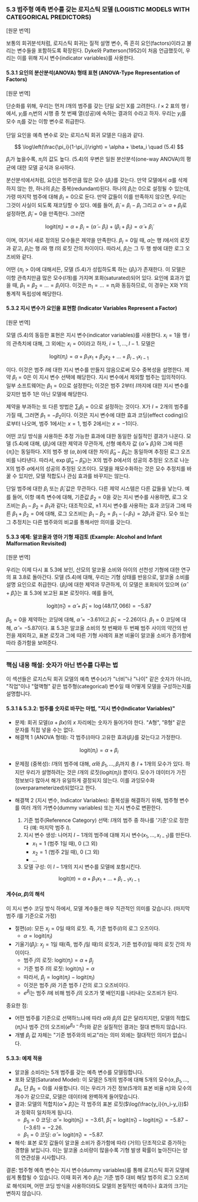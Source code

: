 ### 5.3 범주형 예측 변수를 갖는 로지스틱 모델 (LOGISTIC MODELS WITH CATEGORICAL PREDICTORS)

[원문 번역]

보통의 회귀분석처럼, 로지스틱 회귀는 질적 설명 변수, 즉 흔히 요인(factors)이라고 불리는 변수들을 포함하도록 확장된다. Dyke와 Patterson(1952)이 처음 언급했듯이, 우리는 이를 위해 지시 변수(indicator variables)를 사용한다.

#### 5.3.1 요인의 분산분석(ANOVA) 형태 표현 (ANOVA-Type Representation of Factors)

[원문 번역]

단순화를 위해, 우리는 먼저 $I$개의 범주를 갖는 단일 요인 X를 고려한다. $I \times 2$ 표의 행 $i$에서, $y_i$를 $n_i$번의 시행 중 첫 번째 열(성공)에 속하는 결과의 수라고 하자. 우리는 $y_i$를 모수 $\pi_i$를 갖는 이항 변수로 취급한다.

단일 요인을 예측 변수로 갖는 로지스틱 회귀 모델은 다음과 같다.

$$ \log\left(\frac{\pi_i}{1-\pi_i}\right) = \alpha + \beta_i \quad (5.4) $$

$\beta_i$가 높을수록, $\pi_i$의 값도 높다. (5.4)의 우변은 일원 분산분석(one-way ANOVA)의 평균에 대한 모델 공식과 유사하다.

분산분석에서처럼, 요인은 범주만큼 많은 모수 $\{\beta_i\}$를 갖는다. 만약 모델에서 $\alpha$를 삭제하지 않는 한, 하나의 $\beta_i$는 중복(redundant)된다. 하나의 $\beta_i$는 0으로 설정될 수 있는데, 가령 마지막 범주에 대해 $\beta_I=0$으로 둔다. 만약 값들이 이를 만족하지 않으면, 우리는 그것이 사실이 되도록 재코딩할 수 있다. 예를 들어, $\tilde{\beta}_i = \beta_i - \beta_I$ 그리고 $\tilde{\alpha} = \alpha + \beta_I$로 설정하면, $\tilde{\beta}_I=0$을 만족한다. 그러면

$$ \text{logit}(\pi_i) = \alpha + \beta_i = (\tilde{\alpha}-\beta_I) + (\beta_i+\beta_I) = \tilde{\alpha} + \tilde{\beta}_i $$

이며, 여기서 새로 정의된 모수들은 제약을 만족한다. $\beta_I=0$일 때, $\alpha$는 행 $I$에서의 로짓과 같고, $\beta_i$는 행 $i$와 행 $I$의 로짓 간의 차이이다. 따라서, $\beta_i$는 그 두 행 쌍에 대한 로그 오즈비와 같다.

어떤 $\{\pi_i>0\}$에 대해서든, 모델 (5.4)가 성립하도록 하는 $\{\beta_i\}$가 존재한다. 이 모델은 이항 관측치만큼 많은 모수($I$개)를 가지며 포화(saturated)되어 있다. 요인에 효과가 없을 때, $\beta_1=\beta_2=\dots=\beta_I$이다. 이것은 $\pi_1=\dots=\pi_I$와 동등하므로, 이 경우는 X와 Y의 통계적 독립성에 해당한다.

#### 5.3.2 지시 변수가 요인을 표현함 (Indicator Variables Represent a Factor)

[원문 번역]

모델 (5.4)의 동등한 표현은 지시 변수(indicator variables)를 사용한다. $x_i=1$을 행 $i$의 관측치에 대해, 그 외에는 $x_i=0$이라고 하자, $i=1, \dots, I-1$. 모델은

$$ \text{logit}(\pi_i) = \alpha + \beta_1 x_1 + \beta_2 x_2 + \dots + \beta_{I-1}x_{I-1} $$

이다. 이것은 범주 $I$에 대한 지시 변수를 만들지 않음으로써 모수 중복성을 설명한다. 제약 $\beta_I=0$은 이 지시 변수 선택에 해당한다. 지시 변수에서 제외할 범주는 임의적이다. 일부 소프트웨어는 $\beta_1=0$으로 설정한다; 이것은 범주 2부터 $I$까지에 대한 지시 변수를 갖지만 범주 1은 아닌 모델에 해당한다.

제약을 부과하는 또 다른 방법은 $\sum_i \beta_i=0$으로 설정하는 것이다. X가 $I=2$개의 범주를 가질 때, 그러면 $\beta_1=-\beta_2$이다. 이것은 지시 변수에 대한 효과 코딩(effect coding)으로부터 나오며, 범주 1에서는 $x=1$, 범주 2에서는 $x=-1$이다.

어떤 코딩 방식을 사용하든 추정 가능한 효과에 대한 동일한 실질적인 결과가 나온다. 모델 (5.4)에 대해, $\{\beta_i\}$에 대한 제약과 무관하게, 선형 예측자 값 $\{\hat{\alpha}+\hat{\beta}_i\}$와 그에 따른 $\{\hat{\pi}_i\}$는 동일하다. X의 범주 쌍 $(a, b)$에 대한 차이 $\hat{\beta}_a - \hat{\beta}_b$는 동일하며 추정된 로그 오즈비를 나타낸다. 따라서, $\exp(\hat{\beta}_a - \hat{\beta}_b)$는 X의 범주 $b$에서의 성공의 추정된 오즈로 나눈 X의 범주 $a$에서의 성공의 추정된 오즈이다. 모델을 재모수화하는 것은 모수 추정치를 바꿀 수 있지만, 모델 적합도나 관심 효과를 바꾸지는 않는다.

단일 범주에 대한 $\beta_i$ 또는 $\hat{\beta}_i$ 값은 무관하다. 다른 제약 시스템은 다른 값들을 낳는다. 예를 들어, 이항 예측 변수에 대해, 기준값 $\beta_2=0$을 갖는 지시 변수를 사용하면, 로그 오즈비는 $\beta_1-\beta_2=\beta_1$과 같다; 대조적으로, $\pm 1$ 지시 변수를 사용하는 효과 코딩과 그에 따른 $\beta_1+\beta_2=0$에 대해, 로그 오즈비는 $\beta_1-\beta_2=\beta_1-(-\beta_1)=2\beta_1$과 같다. 모수 또는 그 추정치는 다른 범주와의 비교를 통해서만 의미를 갖는다.

#### 5.3.3 예제: 알코올과 영아 기형 재검토 (Example: Alcohol and Infant Malformation Revisited)

[원문 번역]

우리는 이제 다시 표 5.3에 보인, 산모의 알코올 소비와 아이의 선천성 기형에 대한 연구의 표 3.8로 돌아간다. 모델 (5.4)에 대해, 우리는 기형 상태를 반응으로, 알코올 소비를 설명 요인으로 취급한다. $\{\beta_i\}$에 대한 제약과 무관하게, 이 모델은 포화되어 있으며 $\{\hat{\alpha}+\hat{\beta}_i\}$는 표 5.3에 보고된 표본 로짓이다. 예를 들어,

$$ \text{logit}(\hat{\pi}_1) = \hat{\alpha}+\hat{\beta}_1 = \log(48/17,066) = -5.87 $$

$\beta_5=0$을 제약하는 코딩에 대해, $\hat{\alpha}=-3.61$이고 $\hat{\beta}_1=-2.26$이다. $\beta_1=0$ 코딩에 대해, $\hat{\alpha}=-5.87$이다. 표 5.3은 알코올 소비의 첫 번째와 두 번째 범주 사이의 약간의 반전을 제외하고, 표본 로짓과 그에 따른 기형 사례의 표본 비율이 알코올 소비가 증가함에 따라 증가함을 보여준다.

---

### 핵심 내용 해설: 숫자가 아닌 변수를 다루는 법

이 섹션들은 로지스틱 회귀 모델의 예측 변수($x$)가 "너비"나 "나이" 같은 숫자가 아니라, "직업"이나 "혈액형" 같은 범주형(categorical) 변수일 때 어떻게 모델을 구성하는지를 설명합니다.

#### 5.3.1 & 5.3.2: 범주를 숫자로 바꾸는 마법, "지시 변수(Indicator Variables)"

*   문제: 회귀 모델($\alpha+\beta x$)의 $x$ 자리에는 숫자가 들어가야 한다. "A형", "B형" 같은 문자를 직접 넣을 수는 없다.
*   해결책 1 (ANOVA 형태): 각 범주($i$)마다 고유한 효과($\beta_i$)를 갖는다고 가정한다.

$$ \text{logit}(\pi_i) = \alpha + \beta_i $$

*   문제점 (중복성): $I$개의 범주에 대해, $\alpha$와 $\beta_1, \dots, \beta_I$까지 총 $I+1$개의 모수가 있다. 하지만 우리가 설명하려는 것은 $I$개의 로짓($\text{logit}(\pi_i)$) 뿐이다. 모수가 데이터가 가진 정보보다 많아서 해가 유일하게 결정되지 않는다. 이를 과잉모수화(overparameterized)되었다고 한다.

*   해결책 2 (지시 변수, Indicator Variables): 중복성을 해결하기 위해, 범주형 변수를 여러 개의 가변수(dummy variables) 또는 지시 변수로 변환한다.
    1.  기준 범주(Reference Category) 선택: $I$개의 범주 중 하나를 '기준'으로 정한다 (예: 마지막 범주 $I$).
    2.  지시 변수 생성: 나머지 $I-1$개의 범주에 대해 지시 변수($x_1, \dots, x_{I-1}$)를 만든다.
        *   $x_1 = 1$ (범주 1일 때), 0 (그 외)
        *   $x_2 = 1$ (범주 2일 때), 0 (그 외)
        *   ...
    3.  모델 구성: 이 $I-1$개의 지시 변수를 모델에 포함시킨다.

$$ \text{logit}(\pi) = \alpha + \beta_1 x_1 + \dots + \beta_{I-1}x_{I-1} $$

#### 계수($\alpha, \beta$)의 해석

이 지시 변수 코딩 방식 하에서, 모델 계수들은 매우 직관적인 의미를 갖습니다. (마지막 범주 $I$를 기준으로 가정)

*   절편($\alpha$): 모든 $x_j=0$일 때의 로짓. 즉, 기준 범주($I$)의 로그 오즈이다.
    *   $\alpha = \text{logit}(\pi_I)$
*   기울기($\beta_j$): $x_j=1$일 때(즉, 범주 $j$일 때)의 로짓과, 기준 범주($I$)일 때의 로짓 간의 차이이다.
    *   범주 $j$의 로짓: $\text{logit}(\pi_j) = \alpha + \beta_j$
    *   기준 범주 $I$의 로짓: $\text{logit}(\pi_I) = \alpha$
    *   따라서, $\beta_j = \text{logit}(\pi_j) - \text{logit}(\pi_I)$
    *   이것은 범주 $j$와 기준 범주 $I$ 간의 로그 오즈비이다.
    *   $e^{\beta_j}$는 범주 $I$에 비해 범주 $j$의 오즈가 몇 배인지를 나타내는 오즈비가 된다.

중요한 점:
*   어떤 범주를 기준으로 선택하느냐에 따라 $\alpha$와 $\beta_j$의 값은 달라지지만, 모델의 적합도($\hat{\pi}_i$)나 범주 간의 오즈비($e^{\beta_a - \beta_b}$)와 같은 실질적인 결과는 절대 변하지 않습니다.
*   개별 $\beta_j$ 값 자체는 "기준 범주와의 비교"라는 의미 외에는 절대적인 의미가 없습니다.

#### 5.3.3: 예제 적용

*   알코올 소비라는 5개 범주를 갖는 예측 변수를 모델링합니다.
*   포화 모델(Saturated Model): 이 모델은 5개의 범주에 대해 5개의 모수($\alpha, \beta_1, \dots, \beta_4$, 단 $\beta_5=0$)를 사용합니다. 이는 우리가 가진 정보(5개의 표본 비율 $\hat{\pi}_i$)와 모수의 개수가 같으므로, 모델은 데이터에 완벽하게 들어맞습니다.
*   결과: 모델의 적합치($\hat{\alpha}+\hat{\beta}_i$)는 각 범주의 표본 로짓($\log(\frac{y_i}{n_i-y_i})$)과 정확히 일치하게 됩니다.
    *   $\beta_5=0$ 코딩: $\hat{\alpha} = \text{logit}(\hat{\pi}_5) = -3.61$, $\hat{\beta}_1 = \text{logit}(\hat{\pi}_1) - \text{logit}(\hat{\pi}_5) = -5.87 - (-3.61) = -2.26$.
    *   $\beta_1=0$ 코딩: $\hat{\alpha} = \text{logit}(\hat{\pi}_1) = -5.87$.
*   해석: 표본 로짓 값들이 알코올 소비가 증가함에 따라 (거의) 단조적으로 증가하는 경향을 보입니다. 이는 알코올 소비량이 많을수록 기형 발생 확률이 높아진다는 양의 연관성을 시사합니다.

결론: 범주형 예측 변수는 지시 변수(dummy variables)를 통해 로지스틱 회귀 모델에 쉽게 통합될 수 있습니다. 이때 회귀 계수 $\beta_j$는 기준 범주 대비 해당 범주의 로그 오즈비로 해석되며, 어떤 코딩 방식을 사용하더라도 모델의 본질적인 예측이나 효과의 크기는 변하지 않습니다.
